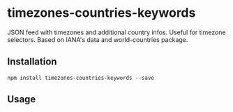 # timezones-countries-keywords
JSON feed with timezones and additional country infos. Useful for timezone selectors. Based on IANA's data and world-countries package.


## Installation

```shell
npm install timezones-countries-keywords --save
```

## Usage

```js

```
